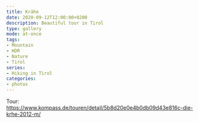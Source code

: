 ```yaml
---
title: Krähe
date: 2020-09-12T12:00:00+0200
description: Beautiful tour in Tirol
type: gallery
mode: at-once
tags:
- Mountain
- HDR
- Nature
- Tirol
series:
- Hiking in Tirol
categories:
- photos
---
```


Tour: https://www.kompass.de/touren/detail/5b8d20e0e4b0db09d43e816c-die-krhe-2012-m/
